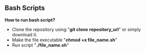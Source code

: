 ## Bash Scripts
**How to run bash script?**

 - Clone the repository using "**git clone** **repository_url**" or simply download it.
 - Make the file executable  "**chmod +x file_name.sh**"
 - Run script "**./file_name.sh**"

